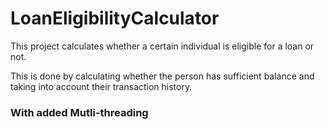 # LoanEligibilityCalculator

This project calculates whether a certain individual is eligible for a loan or not.

This is done by calculating whether the person has sufficient balance and taking into account their transaction history.

### With added Mutli-threading
